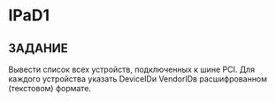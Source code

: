 # IPaD1

## ЗАДАНИЕ

Вывести  список  всех  устройств,  подключенных  к  шине PCI. Для каждого   устройства   указать DeviceIDи VendorIDв   расшифрованном (текстовом) формате.
